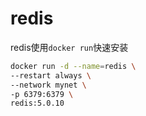 

# redis

redis使用`docker run`快速安装


```bash
docker run -d --name=redis \
--restart always \
--network mynet \
-p 6379:6379 \
redis:5.0.10
```